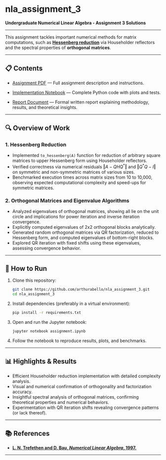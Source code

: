 # nla_assignment_3

**Undergraduate Numerical Linear Algebra - Assignment 3 Solutions**

---
This assignment tackles important numerical methods for matrix computations, such as **[Hessenberg reduction](https://fr.wikipedia.org/wiki/Matrice_de_Hessenberg)** via Householder reflectors and the spectral properties of **orthogonal matrices**.

---

## 📋 Contents

- [Assignment PDF](./written_assignment_3.pdf) — Full assignment description and instructions.

- [Implementation Notebook](./assignment.ipynb) — Complete Python code with plots and tests.

- [Report Document](./assignment.typ) — Formal written report explaining methodology, results, and theoretical insights.
---

## 🔍 Overview of Work

### 1. Hessenberg Reduction  
- Implemented `to_hessenberg(A)` function for reduction of arbitrary square matrices to upper Hessenberg form using Householder reflectors.  
- Verified correctness via numerical residuals $‖A - QHQ^*‖$ and $‖Q^*Q - I‖$ on symmetric and non-symmetric matrices of various sizes.  
- Benchmarked execution times across matrix sizes from 10 to 10,000, observing expected computational complexity and speed-ups for symmetric matrices.

### 2. Orthogonal Matrices and Eigenvalue Algorithms  
- Analyzed eigenvalues of orthogonal matrices, showing all lie on the unit circle and implications for power iteration and inverse iteration convergence.  
- Explicitly computed eigenvalues of 2x2 orthogonal blocks analytically.  
- Generated random orthogonal matrices via QR factorization, reduced to Hessenberg form, and computed eigenvalues of bottom-right blocks.  
- Explored QR iteration with fixed shifts using these eigenvalues, assessing convergence behavior.

---

## 🚀 How to Run

1. Clone this repository:
    ```bash
    git clone https://github.com/arthurabello/nla_assignment_3.git
    cd nla_assignment_3
    ```
2. Install dependencies (preferably in a virtual environment):
    ```bash
    pip install -r requirements.txt
    ```
3. Open and run the Jupyter notebook:
    ```bash
    jupyter notebook assignment.ipynb
    ```
4. Follow the notebook to reproduce results, plots, and benchmarks.

---

## 📊 Highlights & Results

- Efficient Householder reduction implementation with detailed complexity analysis.  
- Visual and numerical confirmation of orthogonality and factorization accuracy.  
- Insightful spectral analysis of orthogonal matrices, confirming theoretical properties and numerical behaviors.  
- Experimentation with QR iteration shifts revealing convergence patterns (or lack thereof).

---

## 📚 References

- **[L. N. Trefethen and D. Bau, *Numerical Linear Algebra*, 1997.](https://www.stat.uchicago.edu/~lekheng/courses/309/books/Trefethen-Bau.pdf)**

---

